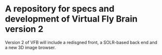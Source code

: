 # A repository for specs and development of Virtual Fly Brain version 2

Version 2 of VFB will include a redisgned front, a SOLR-based back end and a new 3D image browser.
